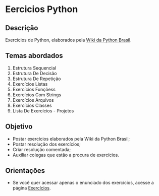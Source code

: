 # Eercicios Python

## Descrição
Exercícios de Python, elaborados pela [Wiki da Python Brasil](https://wiki.python.org.br/ListaDeExercicios).

## Temas abordados

1. Estrutura Sequencial
2. Estrutura De Decisão
3. Estrutura De Repetição
4. Exercícios Listas
5. Exercícios Funçõess
6. Exercícios Com Strings
7. Exercícios Arquivos
8. Exercícios Classes
9. Lista De Exercícios - Projetos

##  Objetivo
- Postar exercícios elaborados pela Wiki da Python Brasil;
- Postar resolução dos exercícios;
- Criar resolução comentada;
- Auxiliar colegas que estão a procura de exercícios.

## Orientações
- Se você quer acessar apenas o enunciado dos exercícios, acesse a página [Exercícios](https://github.com/JoaoLuizDev/exercicios-python/tree/main/exercicios).

